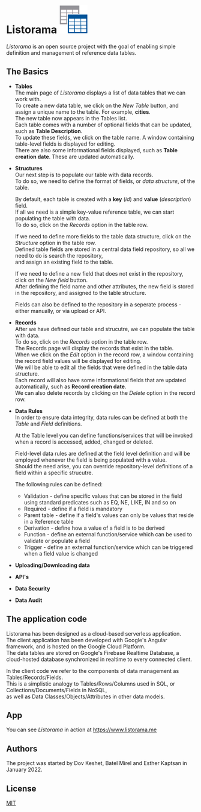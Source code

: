 # Listorama <img src="/listorama.png" alt="Listorama" style="height:75px; width:75px;"/>
*Listorama* is an open source project with the goal of enabling simple definition and management of reference data tables.</br>

## The Basics</br>

* **Tables**</br>
  The main page of *Listorama* displays a list of data tables that we can work with.</br>
  To create a new data table, we click on the *New Table* button, and assign a unique name to the table. For example, **cities**.</br>
  The new table now appears in the Tables list.</br>
  Each table comes with a number of optional fields that can be updated, such as **Table Description**.</br>
  To update these fields, we click on the table name. A window containing table-level fields is displayed for editing.</br>
  There are also some informational fields displayed, such as **Table creation date**. These are updated automatically.</br>

* **Structures**</br>
  Our next step is to populate our table with data records.</br>
  To do so, we need to define the format of fields, or *data structure*, of the table.</br>
  
  By default, each table is created with a **key** (*id*) and **value** (*description*) field.</br>
  If all we need is a simple key-value reference table, we can start populating the table with data.</br>
  To do so, click on the *Records* option in the table row.</br>
  
  If we need to define more fields to the table data structure, click on the *Structure* option in the table row.</br>
  Defined table fields are stored in a central data field repository, so all we need to do is search the repository,</br>
  and assign an existing field to the table.</br>
  
  If we need to define a new field that does not exist in the repository, click on the *New field* button.</br>
  After defining the field name and other attributes, the new field is stored in the repository, and assigned to the table structure.</br>
  
  Fields can also be defined to the repository in a seperate process - either manually, or via upload or API.</br>

* **Records**</br>
  After we have defined our table and strucutre, we can populate the table with data.<br>
  To do so, click on the *Records* option in the table row.<br>
  The Records page will display the records that exist in the table.</br>
  When we click on the *Edit* option in the record row, a window containing the record field values will be displayed for editing.</br>
  We will be able to edit all the fields that were defined in the table data structure.</br>
  Each record will also have some informational fields that are updated automatically, such as **Record creation date**.</br>
  We can also delete records by clicking on the *Delete* option in the record row.
  
* **Data Rules**</br>
  In order to ensure data integrity, data rules can be defined at both the *Table* and *Field* definitions.</br>
  
  At the Table level you can define functions/services that will be invoked when a record is accessed, added, changed or deleted.</br>
  
  Field-level data rules are defined at the field level definition and will be employed whenever the field is being populated with a value.</br>
  Should the need arise, you can override repository-level definitions of a field within a specific strucutre.</br>

  The following rules can be defined:</br>
  * Validation - define specific values that can be stored in the field using standard predicates such as EQ, NE, LIKE, IN and so on</br>
  * Required - define if a field is mandatory
  * Parent table - define if a field's values can only be values that reside in a Reference table
  * Derivation - define how a value of a field is to be derived
  * Function - define an external function/service which can be used to validate or populate a field
  * Trigger - define an external function/service which can be triggered when a field value is changed
 
  
* **Uploading/Downloading data**</br>

* **API's**</br>

* **Data Security**</br>

* **Data Audit**</br>

## The application code
Listorama has been designed as a cloud-based serverless application.</br>
The client application has been developed with Google's Angular framework, and is hosted on the Google Cloud Platform.</br>
The data tables are stored on Google's Firebase Realtime Database, a cloud-hosted database synchronized in realtime to every connected client.</br>

In the client code we refer to the components of data management as Tables/Records/Fields.</br>
This is a simplistic analogy to Tables/Rows/Columns used in SQL, or Collections/Documents/Fields in NoSQL,</br>
as well as Data Classes/Objects/Attributes in other data models.</br>

## App
You can see *Listorama* in action at https://www.listorama.me

## Authors
The project was started by Dov Keshet, Batel Mirel and Esther Kaptsan in January 2022.

## License
[MIT](https://choosealicense.com/licenses/mit/)

